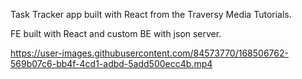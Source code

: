 Task Tracker app built with React from the Traversy Media Tutorials. 

FE built with React and custom BE with json server.

https://user-images.githubusercontent.com/84573770/168506762-569b07c6-bb4f-4cd1-adbd-5add500ecc4b.mp4


